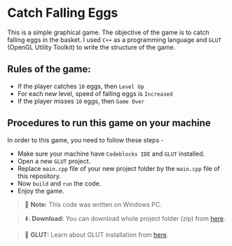 # Catch Falling Eggs 

This is a simple graphical game. The objective of the game is to catch falling eggs in the basket. I used `C++` as a programming language and `GLUT` (OpenGL Utility Toolkit) to write the structure of the game. 

## Rules of the game:
- If the player catches `10` eggs, then `Level Up`  
- For each new level, speed of falling eggs is `Increased` 
- If the player misses `10` eggs, then `Game Over`  


## Procedures to run this game on your machine 
In order to this game, you need to follow these steps - 
- Make sure your machine have `Codeblocks IDE` and `GLUT` installed.  
- Open a new `GLUT` project. 
- Replace `main.cpp` file of your new project folder by the `main.cpp` file of this repository. 
- Now `build` and `run` the code. 
- Enjoy the game.  

> :memo: **Note:** This code was written on Windows PC.  

> ⬇️: **Download:** You can download whole project folder (zip) from [here](#). 

> :memo: **GLUT:** Learn about GLUT installation from [here](#). 



